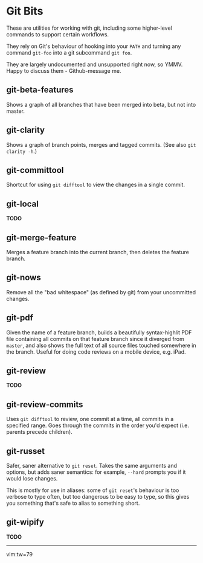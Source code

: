 # Git Bits #

These are utilities for working with git, including some higher-level commands
to support certain workflows.

They rely on Git's behaviour of hooking into your `PATH` and turning any
command `git-foo` into a git subcommand `git foo`.

They are largely undocumented and unsupported right now, so YMMV.  Happy to
discuss them - Github-message me.

## git-beta-features ##
Shows a graph of all branches that have been merged into beta, but not into
master.

## git-clarity ##
Shows a graph of branch points, merges and tagged commits.
(See also `git clarity -h`.)

## git-committool ##
Shortcut for using `git difftool` to view the changes in a single commit.

## git-local ##
**TODO**

## git-merge-feature ##
Merges a feature branch into the current branch, then deletes the feature
branch.

## git-nows ##
Remove all the "bad whitespace" (as defined by git) from your uncommitted
changes.

## git-pdf ##
Given the name of a feature branch, builds a beautifully syntax-highlit PDF
file containing all commits on that feature branch since it diverged from
`master`, and also shows the full text of all source files touched somewhere
in the branch. Useful for doing code reviews on a mobile device, e.g. iPad.

## git-review ##
**TODO**

## git-review-commits ##
Uses `git difftool` to review, one commit at a time, all commits in a specified
range.  Goes through the commits in the order you'd expect (i.e.  parents
precede children).

## git-russet ##
Safer, saner alternative to `git reset`.  Takes the same arguments and options,
but adds saner semantics: for example, `--hard` prompts you if it would lose
changes.

This is mostly for use in aliases: some of `git reset`'s behaviour is too
verbose to type often, but too dangerous to be easy to type, so this gives you
something that's safe to alias to something short.

## git-wipify ##
**TODO**

***
vim:tw=79
